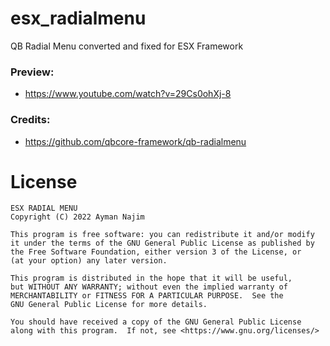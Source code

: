 # esx_radialmenu
QB Radial Menu converted and fixed for ESX Framework

### Preview:
* https://www.youtube.com/watch?v=29Cs0ohXj-8

### Credits:
* https://github.com/qbcore-framework/qb-radialmenu

# License

    ESX RADIAL MENU
    Copyright (C) 2022 Ayman Najim

    This program is free software: you can redistribute it and/or modify
    it under the terms of the GNU General Public License as published by
    the Free Software Foundation, either version 3 of the License, or
    (at your option) any later version.

    This program is distributed in the hope that it will be useful,
    but WITHOUT ANY WARRANTY; without even the implied warranty of
    MERCHANTABILITY or FITNESS FOR A PARTICULAR PURPOSE.  See the
    GNU General Public License for more details.

    You should have received a copy of the GNU General Public License
    along with this program.  If not, see <https://www.gnu.org/licenses/>
